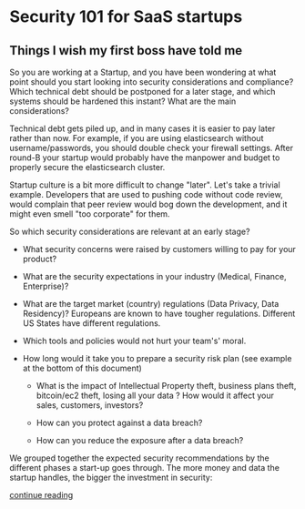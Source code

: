 # Security 101 for SaaS startups

## Things I wish my first boss have told me

So you are working at a Startup, and you have been wondering at what point should you start looking into security considerations and compliance? Which technical debt should be postponed for a later stage, and which systems should be hardened this instant? What are the main considerations?

Technical debt gets piled up, and in many cases it is easier to pay later rather than now. For example, if you are using elasticsearch without username/passwords, you should double check your firewall settings. After round-B your startup would probably have the manpower and budget to properly secure the elasticsearch cluster.

Startup culture is a bit more difficult to change "later". Let's take a trivial example. Developers that are used to pushing code without code review, would complain that peer review would bog down the development, and it might even smell "too corporate" for them.

So which security considerations are relevant at an early stage?

* What security concerns were raised by customers willing to pay for your product?

* What are the security expectations  in your industry (Medical, Finance, Enterprise)?

* What are the target market (country) regulations (Data Privacy, Data Residency)? Europeans are known to have tougher regulations. Different US States have different regulations.

* Which tools and policies would not hurt your team's' moral.

* How long would it take you to prepare a security risk plan (see example at the bottom of this document)

    * What is the impact of Intellectual Property theft, business plans theft, bitcoin/ec2 theft, losing all your data ? How would it affect your sales, customers, investors?

    * How can you protect against a data breach?

    * How can you reduce the exposure after a data breach?

We grouped together the expected security recommendations by the different phases a start-up goes through. The more money and data the startup handles, the bigger the investment in security:

[continue reading](https://github.com/forter/security-101-for-saas-startups/blob/master/secuirty.md)
